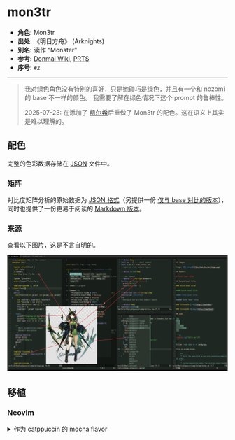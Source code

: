 # mon3tr

- **角色:** Mon3tr
- **出处:** 《明日方舟》 (Arknights)
- **别名:** 读作 “Monster”
- **参考:** [Donmai Wiki](<https://donmai.moe/wiki_pages/mon3tr_(arknights)>), [PRTS](https://prts.wiki/w/Mon3tr)
- **序号:** `#2`

---

> 我对绿色角色没有特别的喜好，只是她碰巧是绿色，并且有一个和 nozomi 的 base 不一样的颜色。
我需要了解在绿色情况下这个 prompt 的鲁棒性。
>
> 2025-07-23: 在添加了 [凯尔希](../kal'tsit_(arknights)/README.md)后重做了 Mon3tr 的配色。这在语义上其实是难以理解的。

## 配色

完整的色彩数据存储在 [JSON](mon3tr.json) 文件中。

### 矩阵

对比度矩阵分析的原始数据为 [JSON 格式](contrast.json)（另提供一份 [仅与 base 对比的版本](base-contrast.json)），同时也提供了一份更易于阅读的 [Markdown 版本](contrast.md)。

### 来源

查看以下图片，这是不言自明的。

![mon3tr-sample](./assets/sample.png)

## 移植

### Neovim

<details>
  <summary>作为 catppuccin 的 mocha flavor</summary>

```lua
mocha = {
-- mon3tr

    rosewater = "#f5e5e0",
    flamingo = "#f2c9c0",
    pink = "#ffb0c9",
    mauve = "#b8a4ff",
    red = "#FF442E",
    maroon = "#B03A33",
    peach = "#f7bd8f",
    yellow = "#fcd912",
    green = "#5ad641",
    teal = "#5fb8a8",
    sky = "#96d8d0",
    sapphire = "#4d9fd0",
    blue = "#3c8dd9",
    lavender = "#a1c1ff",


    text = "#e8e1cf",
    subtext0 = "#cdbe97",
    subtext1 = "#dacfb3",

    base = "#1f2722",
    mantle = "#181e1a",
    crust = "#111513",
    surface0 = "#313d35",
    surface1 = "#435449",
    surface2 = "#556b5d",
    overlay0 = "#678171",
    overlay1 = "#7b9685",
    overlay2 = "#92a89a",
},
```

</details>
